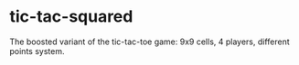 # tic-tac-squared
The boosted variant of the tic-tac-toe game: 9x9 cells, 4 players, different points system.
